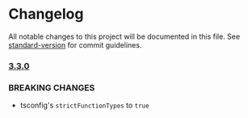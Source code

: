 # Changelog

All notable changes to this project will be documented in this file. See [standard-version](https://github.com/conventional-changelog/standard-version) for commit guidelines.

### [3.3.0](https://github.com/react-zeroconfig/react-zeroconfig/compare/3.2.0...3.3.0)

### BREAKING CHANGES

* tsconfig's `strictFunctionTypes` to `true`